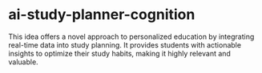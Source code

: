 # ai-study-planner-cognition
This idea offers a novel approach to personalized education by integrating real-time data into study planning. It provides students with actionable insights to optimize their study habits, making it highly relevant and valuable.
